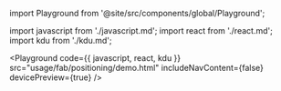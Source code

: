import Playground from '@site/src/components/global/Playground';

import javascript from './javascript.md';
import react from './react.md';
import kdu from './kdu.md';

<Playground
  code={{ javascript, react, kdu }}
  src="usage/fab/positioning/demo.html" 
  includeNavContent={false}
  devicePreview={true}
/>
